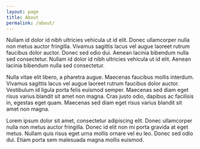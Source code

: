 ```yaml
---
layout: page
title: About
permalink: /about/
---
```


Nullam id dolor id nibh ultricies vehicula ut id elit. Donec ullamcorper nulla non metus auctor fringilla. Vivamus sagittis lacus vel augue laoreet rutrum faucibus dolor auctor. Donec sed odio dui. Aenean lacinia bibendum nulla sed consectetur. Nullam id dolor id nibh ultricies vehicula ut id elit. Aenean lacinia bibendum nulla sed consectetur.

Nulla vitae elit libero, a pharetra augue. Maecenas faucibus mollis interdum. Vivamus sagittis lacus vel augue laoreet rutrum faucibus dolor auctor. Vestibulum id ligula porta felis euismod semper. Maecenas sed diam eget risus varius blandit sit amet non magna. Cras justo odio, dapibus ac facilisis in, egestas eget quam. Maecenas sed diam eget risus varius blandit sit amet non magna.

Lorem ipsum dolor sit amet, consectetur adipiscing elit. Donec ullamcorper nulla non metus auctor fringilla. Donec id elit non mi porta gravida at eget metus. Nullam quis risus eget urna mollis ornare vel eu leo. Donec sed odio dui. Etiam porta sem malesuada magna mollis euismod.

